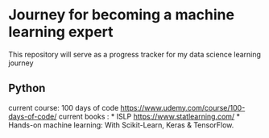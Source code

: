 # Journey for becoming a machine learning expert

This repository will serve as a progress tracker for my data science learning journey

## Python
  current course: 100 days of code https://www.udemy.com/course/100-days-of-code/
  current books : * ISLP https://www.statlearning.com/
                  * Hands-on machine learning: With Scikit-Learn, Keras & TensorFlow.
